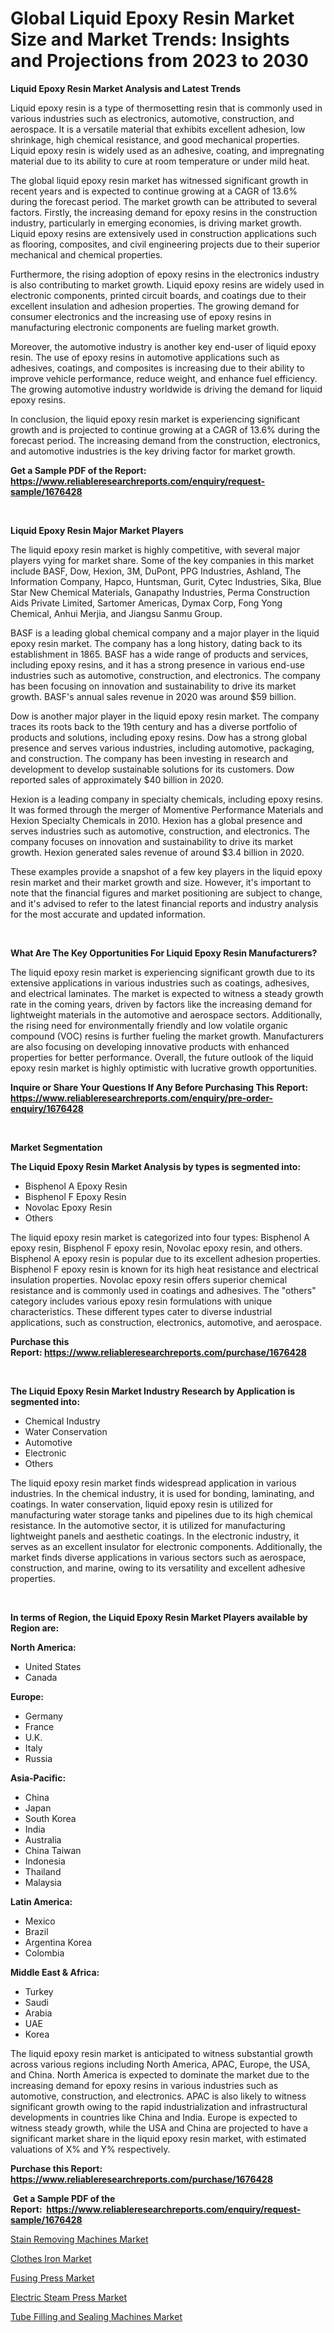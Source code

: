 <p><h1>Global Liquid Epoxy Resin Market Size and Market Trends: Insights and Projections from 2023 to 2030</h1></p><p><strong>Liquid Epoxy Resin Market Analysis and Latest Trends</strong></p>
<p><p>Liquid epoxy resin is a type of thermosetting resin that is commonly used in various industries such as electronics, automotive, construction, and aerospace. It is a versatile material that exhibits excellent adhesion, low shrinkage, high chemical resistance, and good mechanical properties. Liquid epoxy resin is widely used as an adhesive, coating, and impregnating material due to its ability to cure at room temperature or under mild heat.</p><p>The global liquid epoxy resin market has witnessed significant growth in recent years and is expected to continue growing at a CAGR of 13.6% during the forecast period. The market growth can be attributed to several factors. Firstly, the increasing demand for epoxy resins in the construction industry, particularly in emerging economies, is driving market growth. Liquid epoxy resins are extensively used in construction applications such as flooring, composites, and civil engineering projects due to their superior mechanical and chemical properties.</p><p>Furthermore, the rising adoption of epoxy resins in the electronics industry is also contributing to market growth. Liquid epoxy resins are widely used in electronic components, printed circuit boards, and coatings due to their excellent insulation and adhesion properties. The growing demand for consumer electronics and the increasing use of epoxy resins in manufacturing electronic components are fueling market growth.</p><p>Moreover, the automotive industry is another key end-user of liquid epoxy resin. The use of epoxy resins in automotive applications such as adhesives, coatings, and composites is increasing due to their ability to improve vehicle performance, reduce weight, and enhance fuel efficiency. The growing automotive industry worldwide is driving the demand for liquid epoxy resins.</p><p>In conclusion, the liquid epoxy resin market is experiencing significant growth and is projected to continue growing at a CAGR of 13.6% during the forecast period. The increasing demand from the construction, electronics, and automotive industries is the key driving factor for market growth.</p></p>
<p><strong>Get a Sample PDF of the Report:&nbsp; <a href="https://www.reliableresearchreports.com/enquiry/request-sample/1676428">https://www.reliableresearchreports.com/enquiry/request-sample/1676428</a></strong></p>
<p>&nbsp;</p>
<p><strong>Liquid Epoxy Resin Major Market Players</strong></p>
<p><p>The liquid epoxy resin market is highly competitive, with several major players vying for market share. Some of the key companies in this market include BASF, Dow, Hexion, 3M, DuPont, PPG Industries, Ashland, The Information Company, Hapco, Huntsman, Gurit, Cytec Industries, Sika, Blue Star New Chemical Materials, Ganapathy Industries, Perma Construction Aids Private Limited, Sartomer Americas, Dymax Corp, Fong Yong Chemical, Anhui Merjia, and Jiangsu Sanmu Group.</p><p>BASF is a leading global chemical company and a major player in the liquid epoxy resin market. The company has a long history, dating back to its establishment in 1865. BASF has a wide range of products and services, including epoxy resins, and it has a strong presence in various end-use industries such as automotive, construction, and electronics. The company has been focusing on innovation and sustainability to drive its market growth. BASF's annual sales revenue in 2020 was around $59 billion.</p><p>Dow is another major player in the liquid epoxy resin market. The company traces its roots back to the 19th century and has a diverse portfolio of products and solutions, including epoxy resins. Dow has a strong global presence and serves various industries, including automotive, packaging, and construction. The company has been investing in research and development to develop sustainable solutions for its customers. Dow reported sales of approximately $40 billion in 2020.</p><p>Hexion is a leading company in specialty chemicals, including epoxy resins. It was formed through the merger of Momentive Performance Materials and Hexion Specialty Chemicals in 2010. Hexion has a global presence and serves industries such as automotive, construction, and electronics. The company focuses on innovation and sustainability to drive its market growth. Hexion generated sales revenue of around $3.4 billion in 2020.</p><p>These examples provide a snapshot of a few key players in the liquid epoxy resin market and their market growth and size. However, it's important to note that the financial figures and market positioning are subject to change, and it's advised to refer to the latest financial reports and industry analysis for the most accurate and updated information.</p></p>
<p>&nbsp;</p>
<p><strong>What Are The Key Opportunities For Liquid Epoxy Resin Manufacturers?</strong></p>
<p><p>The liquid epoxy resin market is experiencing significant growth due to its extensive applications in various industries such as coatings, adhesives, and electrical laminates. The market is expected to witness a steady growth rate in the coming years, driven by factors like the increasing demand for lightweight materials in the automotive and aerospace sectors. Additionally, the rising need for environmentally friendly and low volatile organic compound (VOC) resins is further fueling the market growth. Manufacturers are also focusing on developing innovative products with enhanced properties for better performance. Overall, the future outlook of the liquid epoxy resin market is highly optimistic with lucrative growth opportunities.</p></p>
<p><strong>Inquire or Share Your Questions If Any Before Purchasing This Report: <a href="https://www.reliableresearchreports.com/enquiry/pre-order-enquiry/1676428">https://www.reliableresearchreports.com/enquiry/pre-order-enquiry/1676428</a></strong></p>
<p>&nbsp;</p>
<p><strong>Market Segmentation</strong></p>
<p><strong>The Liquid Epoxy Resin Market Analysis by types is segmented into:</strong></p>
<p><ul><li>Bisphenol A Epoxy Resin</li><li>Bisphenol F Epoxy Resin</li><li>Novolac Epoxy Resin</li><li>Others</li></ul></p>
<p><p>The liquid epoxy resin market is categorized into four types: Bisphenol A epoxy resin, Bisphenol F epoxy resin, Novolac epoxy resin, and others. Bisphenol A epoxy resin is popular due to its excellent adhesion properties. Bisphenol F epoxy resin is known for its high heat resistance and electrical insulation properties. Novolac epoxy resin offers superior chemical resistance and is commonly used in coatings and adhesives. The "others" category includes various epoxy resin formulations with unique characteristics. These different types cater to diverse industrial applications, such as construction, electronics, automotive, and aerospace.</p></p>
<p><strong>Purchase this Report:&nbsp;<a href="https://www.reliableresearchreports.com/purchase/1676428">https://www.reliableresearchreports.com/purchase/1676428</a></strong></p>
<p>&nbsp;</p>
<p><strong>The Liquid Epoxy Resin Market Industry Research by Application is segmented into:</strong></p>
<p><ul><li>Chemical Industry</li><li>Water Conservation</li><li>Automotive</li><li>Electronic</li><li>Others</li></ul></p>
<p><p>The liquid epoxy resin market finds widespread application in various industries. In the chemical industry, it is used for bonding, laminating, and coatings. In water conservation, liquid epoxy resin is utilized for manufacturing water storage tanks and pipelines due to its high chemical resistance. In the automotive sector, it is utilized for manufacturing lightweight panels and aesthetic coatings. In the electronic industry, it serves as an excellent insulator for electronic components. Additionally, the market finds diverse applications in various sectors such as aerospace, construction, and marine, owing to its versatility and excellent adhesive properties.</p></p>
<p>&nbsp;</p>
<p><strong>In terms of Region, the Liquid Epoxy Resin Market Players available by Region are:</strong></p>
<p>
    <p> <strong> North America: </strong>
        <ul>
            <li>United States</li>
            <li>Canada</li>
        </ul>
        </p> 
    <p> <strong> Europe: </strong>
        <ul>
            <li>Germany</li>
            <li>France</li>
            <li>U.K.</li>
            <li>Italy</li>
            <li>Russia</li>
        </ul>
        </p> 
    <p> <strong> Asia-Pacific: </strong>
        <ul>
            <li>China</li>
            <li>Japan</li>
            <li>South Korea</li>
            <li>India</li>
            <li>Australia</li>
            <li>China Taiwan</li>
            <li>Indonesia</li>
            <li>Thailand</li>
            <li>Malaysia</li>
        </ul>
        </p> 
    <p> <strong> Latin America: </strong>
        <ul>
            <li>Mexico</li>
            <li>Brazil</li>
            <li>Argentina Korea</li>
            <li>Colombia</li>
        </ul>
        </p> 
    <p> <strong> Middle East & Africa: </strong>
        <ul>
            <li>Turkey</li>
            <li>Saudi</li>
            <li>Arabia</li>
            <li>UAE</li>
            <li>Korea</li>
        </ul>
    </p>
    </p>
<p><p>The liquid epoxy resin market is anticipated to witness substantial growth across various regions including North America, APAC, Europe, the USA, and China. North America is expected to dominate the market due to the increasing demand for epoxy resins in various industries such as automotive, construction, and electronics. APAC is also likely to witness significant growth owing to the rapid industrialization and infrastructural developments in countries like China and India. Europe is expected to witness steady growth, while the USA and China are projected to have a significant market share in the liquid epoxy resin market, with estimated valuations of X% and Y% respectively.</p></p>
<p><strong>Purchase this Report: <a href="https://www.reliableresearchreports.com/purchase/1676428">https://www.reliableresearchreports.com/purchase/1676428</a></strong></p>
<p>&nbsp;<strong>Get a Sample PDF of the Report:&nbsp;&nbsp;<a href="https://www.reliableresearchreports.com/enquiry/request-sample/1676428">https://www.reliableresearchreports.com/enquiry/request-sample/1676428</a></strong></p>
<p><strong></strong></p>
<p><p><a href="https://medium.com/@altcoinartist/stain-removing-machines-market-size-market-outlook-and-market-forecast-2023-to-2030-aaa969e629cd">Stain Removing Machines Market</a></p><p><a href="https://medium.com/@linneahilll6456/clothes-iron-market-size-and-market-trends-complete-industry-overview-2023-to-2030-50358020a055">Clothes Iron Market</a></p><p><a href="https://medium.com/@miningmaster/fusing-press-market-trends-forecast-and-competitive-analysis-to-2030-1edefe792656">Fusing Press Market</a></p><p><a href="https://medium.com/@bonniehoppe2023/electric-steam-press-nbsp-market-focuses-on-market-share-size-and-projected-forecast-till-2030-814a1e24085d">Electric Steam Press Market</a></p><p><a href="https://medium.com/@blockchainbaron55/decoding-tube-filling-and-sealing-machines-market-metrics-market-share-trends-and-growth-c804b0077375">Tube Filling and Sealing Machines Market</a></p></p>